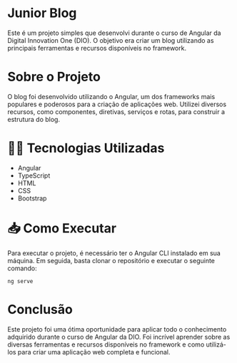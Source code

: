 # Junior Blog
Este é um projeto simples que desenvolvi durante o curso de Angular da Digital Innovation One (DIO). O objetivo era criar um blog utilizando as principais ferramentas e recursos disponíveis no framework.

# Sobre o Projeto
O blog foi desenvolvido utilizando o Angular, um dos frameworks mais populares e poderosos para a criação de aplicações web. Utilizei diversos recursos, como componentes, diretivas, serviços e rotas, para construir a estrutura do blog.

# :technologist: Tecnologias Utilizadas

- Angular
- TypeScript
- HTML
- CSS
- Bootstrap

# :inbox_tray: Como Executar
Para executar o projeto, é necessário ter o Angular CLI instalado em sua máquina. Em seguida, basta clonar o repositório e executar o seguinte comando:

```
ng serve
```

# Conclusão
Este projeto foi uma ótima oportunidade para aplicar todo o conhecimento adquirido durante o curso de Angular da DIO. Foi incrível aprender sobre as diversas ferramentas e recursos disponíveis no framework e como utilizá-los para criar uma aplicação web completa e funcional.
